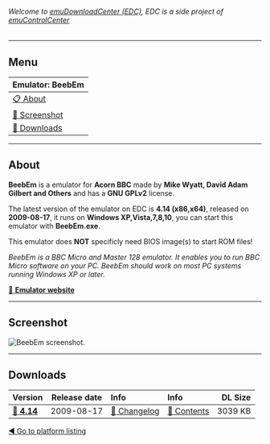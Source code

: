 ###### Welcome to [emuDownloadCenter (EDC)](https://github.com/PhoenixInteractiveNL/emuDownloadCenter/wiki/), EDC is a side project of [emuControlCenter](https://github.com/PhoenixInteractiveNL/emuControlCenter/wiki/)
***
## Menu
| **Emulator: BeebEm** |
|:---------|
| [:clipboard: About](#about) |
| [:sunrise: Screenshot](#screenshot) |
| [:floppy_disk: Downloads](#downloads) |
***
## About
**BeebEm** is a emulator for **Acorn BBC** made by **Mike Wyatt, David Adam Gilbert and Others** and has a **GNU GPLv2** license.

The latest version of the emulator on EDC is **4.14 (x86,x64)**, released on **2009-08-17**, it runs on **Windows XP,Vista,7,8,10**, you can start this emulator with **BeebEm.exe**.

This emulator does **NOT** specificly need BIOS image(s) to start ROM files!

_BeebEm is a BBC Micro and Master 128 emulator. It enables you to run BBC Micro software on your PC. BeebEm should work on most PC systems running Windows XP or later._

[:link: **Emulator website**](http://www.mkw.me.uk/beebem/index.html)
***
## Screenshot
![](https://raw.githubusercontent.com/PhoenixInteractiveNL/emuDownloadCenter/master/hooks/beebem/screen.jpg "BeebEm screenshot.")
***
## Downloads
| Version  | Release date  | Info       | Info       | DL Size    |
|:---------|:-------------:|:-----------|:-----------|-----------:|
| [:floppy_disk: **4.14**](https://github.com/PhoenixInteractiveNL/edc-repo0002/raw/master/beebem/4.14.7z) | 2009-08-17 | [:page_facing_up: Changelog](https://github.com/PhoenixInteractiveNL/edc-repo0002/blob/master/beebem/4.14_changelog.txt) | [:mag_right: Contents](https://github.com/PhoenixInteractiveNL/edc-repo0002/blob/master/beebem/4.14_contents.txt) | 3039 KB |

[:arrow_backward: Go to platform listing](https://github.com/PhoenixInteractiveNL/emuDownloadCenter/wiki/EDC-Platform-List)
